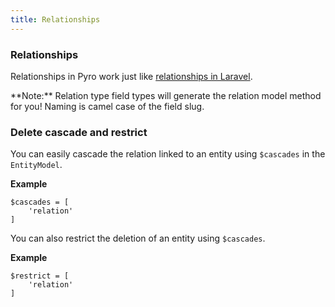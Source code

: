 ```yaml
---
title: Relationships
---
```


### Relationships

Relationships in Pyro work just like [relationships in Laravel](https://laravel.com/docs/5.3/eloquent-relationships).

<div class="alert alert-info">**Note:** Relation type field types will generate the relation model method for you! Naming is camel case of the field slug.</div>

### Delete cascade and restrict

You can easily cascade the relation linked to an entity using `$cascades` in the `EntityModel`.

**Example**

    $cascades = [
        'relation'
    ]

You can also restrict the deletion of an entity using `$cascades`.

**Example**

    $restrict = [
        'relation'
    ]
